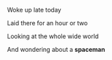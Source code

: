Woke up late today

Laid there for an hour or two

Looking at the whole wide world

And wondering about a **spaceman**
